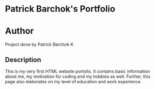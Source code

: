 # Patrick Barchok's Portfolio
# Author 
Project done by Patrick Barchok K
## Description
This is my very first HTML website portolio. It contains basic information about me, my motivation for coding and my hobbies as well.
Further, this page also elaborates on my level of education and work experience.
